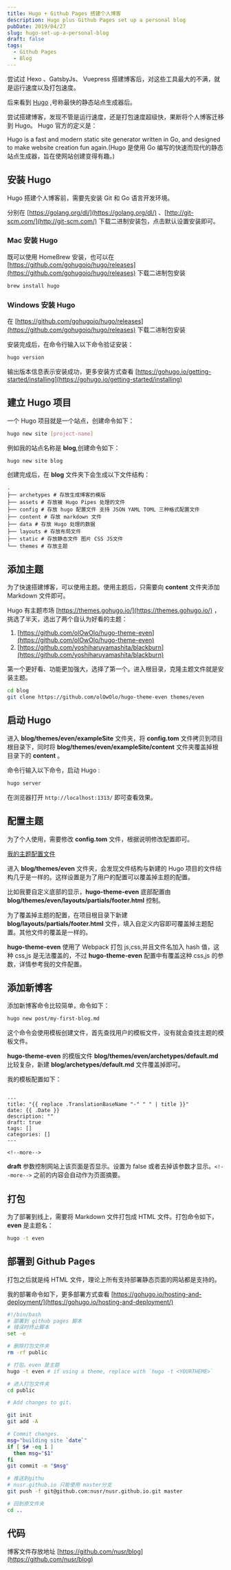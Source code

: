```yaml
---
title: Hugo + Github Pages 搭建个人博客
description: Hugo plus Github Pages set up a personal blog
pubDate: 2019/04/27
slug: hugo-set-up-a-personal-blog
draft: false
tags:
  - Github Pages
  - Blog
---
```


尝试过 Hexo 、GatsbyJs、 Vuepress 搭建博客后，对这些工具最大的不满，就是运行速度以及打包速度。

后来看到 [Hugo](https://gohugo.io/) ,号称最快的静态站点生成器后。

尝试搭建博客，发现不管是运行速度，还是打包速度超级快，果断将个人博客迁移到 Hugo。
Hugo 官方的定义是：

Hugo is a fast and modern static site generator written in Go, and designed to make website creation fun again.(Hugo 是使用 Go 编写的快速而现代的静态站点生成器，旨在使网站创建变得有趣。)

<!--more-->

## 安装 Hugo

Hugo 搭建个人博客前，需要先安装 Git 和 Go 语言开发环境。

分别在 [https://golang.org/dl/](https://golang.org/dl/) 、[http://git-scm.com/](http://git-scm.com/) 下载二进制安装包，点击默认设置安装即可。

### Mac 安装 Hugo

既可以使用 HomeBrew 安装，也可以在 [https://github.com/gohugoio/hugo/releases](https://github.com/gohugoio/hugo/releases) 下载二进制包安装

```bash
brew install hugo
```

### Windows 安装 Hugo

在 [https://github.com/gohugoio/hugo/releases](https://github.com/gohugoio/hugo/releases) 下载二进制包安装

安装完成后，在命令行输入以下命令验证安装：

```bash
hugo version
```

输出版本信息表示安装成功，更多安装方式查看 [https://gohugo.io/getting-started/installing](https://gohugo.io/getting-started/installing)

## 建立 Hugo 项目

一个 Hugo 项目就是一个站点，创建命令如下：

```bash
hugo new site [project-name]
```

例如我的站点名称是 **blog**,创建命令如下：

```bash
hugo new site blog
```

创建完成后，在 **blog** 文件夹下会生成以下文件结构：

```plaintext
.
├── archetypes # 存放生成博客的模版
├── assets # 存放被 Hugo Pipes 处理的文件
├── config # 存放 hugo 配置文件 支持 JSON YAML TOML 三种格式配置文件
├── content # 存放 markdown 文件
├── data # 存放 Hugo 处理的数据
├── layouts # 存放布局文件
├── static # 存放静态文件 图片 CSS JS文件
└── themes # 存放主题
```

## 添加主题

为了快速搭建博客，可以使用主题。使用主题后，只需要向 **content** 文件夹添加 Markdown 文件即可。

Hugo 有主题市场 [https://themes.gohugo.io/](https://themes.gohugo.io/) ，挑选了半天，选出了两个自认为好看的主题：

1. [https://github.com/olOwOlo/hugo-theme-even](https://github.com/olOwOlo/hugo-theme-even)
1. [https://github.com/yoshiharuyamashita/blackburn](https://github.com/yoshiharuyamashita/blackburn)

第一个更好看、功能更加强大，选择了第一个。进入根目录，克隆主题文件就是安装主题。

```bash
cd blog
git clone https://github.com/olOwOlo/hugo-theme-even themes/even
```

## 启动 Hugo

进入 **blog/themes/even/exampleSite** 文件夹，将 **config.tom** 文件拷贝到项目根目录下，同时将 **blog/themes/even/exampleSite/content** 文件夹覆盖掉根目录下的 **content** 。

命令行输入以下命令，启动 Hugo :

```bash
hugo server
```

在浏览器打开 `http://localhost:1313/` 即可查看效果。

## 配置主题

为了个人使用，需要修改 **config.tom** 文件，根据说明修改配置即可。

[我的主题配置文件](https://github.com/nusr/blog/blob/master/config.toml)

进入 **blog/themes/even** 文件夹，会发现文件结构与新建的 Hugo 项目的文件结构几乎是一样的。这样设置是为了用户的配置可以覆盖掉主题的配置。

比如我要自定义底部的显示，**hugo-theme-even** 底部配置由 **blog/themes/even/layouts/partials/footer.html** 控制。

为了覆盖掉主题的配置，在项目根目录下新建 **blog/layouts/partials/footer.html** 文件，填入自定义内容即可覆盖掉主题配置。其他文件的覆盖是一样的。

**hugo-theme-even** 使用了 Webpack 打包 js,css,并且文件名加入 hash 值，这种 css,js 是无法覆盖的，不过 **hugo-theme-even** 配置中有覆盖这种 css,js 的参数，详情参考我的文件配置。

## 添加新博客

添加新博客命令比较简单，命令如下：

```bash
hugo new post/my-first-blog.md
```

这个命令会使用模板创建文件，首先查找用户的模板文件，没有就会查找主题的模板文件。

**hugo-theme-even** 的模版文件 **blog/themes/even/archetypes/default.md** 比较复杂，新建 **blog/archetypes/default.md** 文件覆盖掉即可。

我的模板配置如下：

```plaintext

---
title: "{{ replace .TranslationBaseName "-" " " | title }}"
date: {{ .Date }}
description: ""
draft: true
tags: []
categories: []
---

<!--more-->

```

**draft** 参数控制网站上该页面是否显示。设置为 false 或者去掉该参数才显示。`<!--more-->` 之前的内容会自动作为页面摘要。

## 打包

为了部署到线上，需要将 Markdown 文件打包成 HTML 文件。打包命令如下，**even** 是主题名：

```bash
hugo -t even
```

## 部署到 Github Pages

打包之后就是纯 HTML 文件，理论上所有支持部署静态页面的网站都是支持的。

我的部署命令如下，更多部署方式查看 [https://gohugo.io/hosting-and-deployment/](https://gohugo.io/hosting-and-deployment/)

```bash
#!/bin/bash
# 部署到 github pages 脚本
# 错误时终止脚本
set -e

# 删除打包文件夹
rm -rf public

# 打包。even 是主题
hugo -t even # if using a theme, replace with `hugo -t <YOURTHEME>`

# 进入打包文件夹
cd public

# Add changes to git.

git init
git add -A

# Commit changes.
msg="building site `date`"
if [ $# -eq 1 ]
  then msg="$1"
fi
git commit -m "$msg"

# 推送到githu
# nusr.github.io 只能使用 master分支
git push -f git@github.com:nusr/nusr.github.io.git master

# 回到原文件夹
cd ..

```

## 代码

博客文件存放地址 [https://github.com/nusr/blog](https://github.com/nusr/blog)
